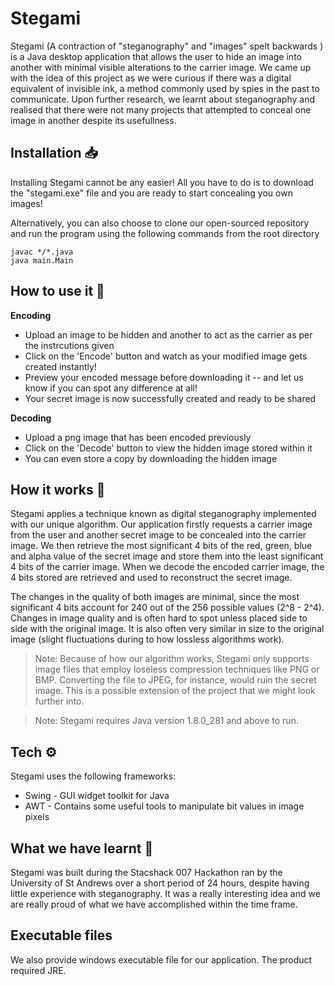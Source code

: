 # Stegami 

Stegami (A contraction of "steganography" and "images" spelt backwards ) is a Java desktop application that allows the user to hide an image into another with minimal visible alterations to the carrier image. We came up with the idea of this project as we were curious if there was a digital equivalent of invisible ink, a method commonly used by spies in the past to communicate. Upon further research, we learnt about steganography and realised that there were not many projects that attempted to conceal one image in another despite its usefullness.

## Installation 📥

Installing Stegami cannot be any easier! All you have to do is to download the "stegami.exe" file and you are ready to start concealing you own images!

Alternatively, you can also choose to clone our open-sourced repository and run the program using the following commands from the root directory

```
javac */*.java
java main.Main
```

## How to use it 📑

__Encoding__
- Upload an image to be hidden and another to act as the carrier as per the instrcutions given
- Click on the 'Encode' button and watch as your modified image gets created instantly!
- Preview your encoded message before downloading it -- and let us know if you can spot any difference at all!
- Your secret image is now successfully created and ready to be shared

__Decoding__
- Upload a png image that has been encoded previously
- Click on the 'Decode' button to view the hidden image stored within it
- You can even store a copy by downloading the hidden image


## How it works 🔎
Stegami applies a technique known as digital steganography implemented with our unique algorithm. Our application firstly requests a carrier image from the user and another secret image to be concealed into the carrier image. We then retrieve the most significant 4 bits of the red, green, blue and alpha value of the secret image and store them into the least significant 4 bits of the carrier image. When we decode the encoded carrier image, the 4 bits stored are retrieved and used to reconstruct the secret image.

The changes in the quality of both images are minimal, since the most significant 4 bits account for 240 out of the 256 possible values (2^8 - 2^4). Changes in image quality and is often hard to spot unless placed side to side with the original image. It is also often very similar in size to the original image (slight fluctuations during to how lossless algorithms work). 

> Note: Because of how our algorithm works, Stegami only supports image files that employ loseless compression techniques like PNG or BMP. Converting the file to JPEG, for instance, would ruin the secret image. This is a possible extension of the project that we might look further into.

> Note: Stegami requires Java version 1.8.0_281 and above to run.

## Tech ️⚙️

Stegami uses the following frameworks:

- Swing - GUI widget toolkit for Java
- AWT - Contains some useful tools to manipulate bit values in image pixels

## What we have learnt 🏫

Stegami was built during the Stacshack 007 Hackathon ran by the University of St Andrews over a short period of 24 hours, despite having little experience with steganography. It was a really interesting idea and we are really proud of what we have accomplished within the time frame.

## Executable files

We also provide windows executable file for our application. The product required JRE.
